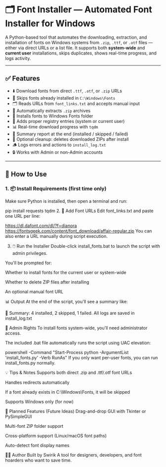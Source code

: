 # 🗂️ Font Installer — Automated Font Installer for Windows

A Python-based tool that automates the downloading, extraction, and installation of fonts on Windows systems from `.zip`, `.ttf`, or `.otf` files — either via direct URLs or a list file. It supports both **system-wide** and **current user** installations, skips duplicates, shows real-time progress, and logs activity.

---

## ✅ Features

- ⬇️ Download fonts from direct `.ttf`, `.otf`, or `.zip` URLs
- 🧠 Skips fonts already installed in `C:\Windows\Fonts`
- 🗂️ Reads URLs from `font_links.txt` and accepts manual input
- 🧵 Automatically extracts `.zip` archives
- 📝 Installs fonts to Windows Fonts folder
- 🧱 Adds proper registry entries (system or current user)
- 📊 Real-time download progress with `tqdm`
- 🧾 Summary report at the end (installed / skipped / failed)
- 🧹 Optional cleanup: deletes downloaded ZIPs after install
- 🪵 Logs errors and actions to `install_log.txt`
- 🔒 Works with Admin or non-Admin accounts

---

## 🚀 How to Use

### 1. 📦 Install Requirements (first time only)
Make sure Python is installed, then open a terminal and run:

pip install requests tqdm
2. 📝 Add Font URLs
Edit font_links.txt and paste one URL per line:

https://dl.dafont.com/dl/?f=dianora
https://fontsgeek.com/content/font_download/affair-regular.zip
You can also enter a URL manually during script execution.

3. 🖱️ Run the Installer
Double-click install_fonts.bat to launch the script with admin privileges.

You'll be prompted for:

Whether to install fonts for the current user or system-wide

Whether to delete ZIP files after installing

An optional manual font URL

📊 Output
At the end of the script, you'll see a summary like:

🎉 Summary: 4 installed, 2 skipped, 1 failed.
All logs are saved in install_log.txt

🔐 Admin Rights
To install fonts system-wide, you’ll need administrator access.

The included .bat file automatically runs the script using UAC elevation:

powershell -Command "Start-Process python -ArgumentList 'install_fonts.py' -Verb RunAs"
If you only want per-user fonts, you can run install_fonts.py normally.

💡 Tips & Notes
Supports both direct .zip and .ttf/.otf font URLs

Handles redirects automatically

If a font already exists in C:\Windows\Fonts, it will be skipped

Supports Windows only (for now)

📌 Planned Features (Future Ideas)
Drag-and-drop GUI with Tkinter or PySimpleGUI

Multi-font ZIP folder support

Cross-platform support (Linux/macOS font paths)

Auto-detect font display names

👨‍💻 Author
Built by Swirik
A tool for designers, developers, and font hoarders who want to save time.
